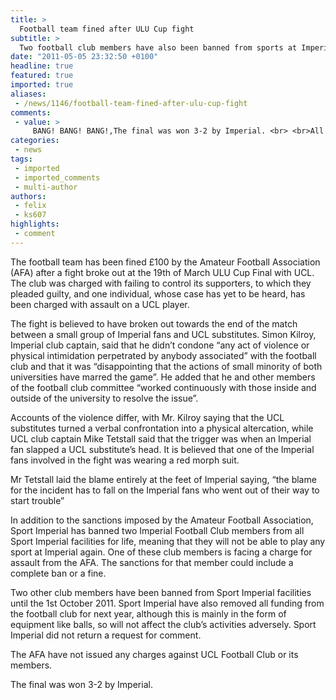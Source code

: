 ```yaml
---
title: >
  Football team fined after ULU Cup fight
subtitle: >
  Two football club members have also been banned from sports at Imperial
date: "2011-05-05 23:32:50 +0100"
headline: true
featured: true
imported: true
aliases:
 - /news/1146/football-team-fined-after-ulu-cup-fight
comments:
 - value: >
     BANG! BANG! BANG!,The final was won 3-2 by Imperial. <br> <br>All you need to know.,The final was won 3-2 by Imperial. <br> <br>All you need to know.,I don't see what the problem is. Someone was wearing a morph suit, which I thought meant you could get away with anything?,Whheeeeeeeeeeeeeyyyy!,IC football- bunch of twats. massive bunch of twats,bbbrrrrrrrraaaaaaapppppppppppppp!!!!!,I am so so proud, club love,Im a bellend,Footballer's arguing over who has the best shoes. Faggots.
categories:
 - news
tags:
 - imported
 - imported_comments
 - multi-author
authors:
 - felix
 - ks607
highlights:
 - comment
---
```


The football team has been fined £100 by the Amateur Football Association (AFA) after a fight broke out at the 19th of March ULU Cup Final with UCL. The club was charged with failing to control its supporters, to which they pleaded guilty, and one individual, whose case has yet to be heard, has been charged with assault on a UCL player.

The fight is believed to have broken out towards the end of the match between a small group of Imperial fans and UCL substitutes. Simon Kilroy, Imperial club captain, said that he didn’t condone “any act of violence or physical intimidation perpetrated by anybody associated” with the football club and that it was “disappointing that the actions of small minority of both universities have marred the game”.
 He added that he and other members of the football club committee “worked continuously with those inside and outside of the university to resolve the issue”.

Accounts of the violence differ, with Mr. Kilroy saying that the UCL substitutes turned a verbal confrontation into a physical altercation, while UCL club captain Mike Tetstall said that the trigger was when an Imperial fan slapped a UCL substitute’s head. It is believed that one of the Imperial fans involved in the fight was wearing a red morph suit.

Mr Tetstall laid the blame entirely at the feet of Imperial saying, “the blame for the incident has to fall on the Imperial fans who went out of their way to start trouble”

In addition to the sanctions imposed by the Amateur Football Association, Sport Imperial has banned two Imperial Football Club members from all Sport Imperial facilities for life, meaning that they will not be able to play any sport at Imperial again. One of these club members is facing a charge for assault from the AFA. The sanctions for that member could include a complete ban or a fine.

Two other club members have been banned from Sport Imperial facilities until the 1st October 2011. Sport Imperial have also removed all funding from the football club for next year, although this is mainly in the form of equipment like balls, so will not affect the club’s activities adversely. Sport Imperial did not return a request for comment.

The AFA have not issued any charges against UCL Football Club or its members.

The final was won 3-2 by Imperial.
